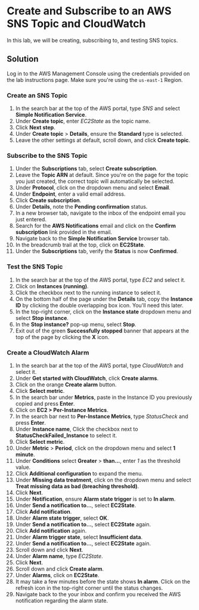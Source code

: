 # Create and Subscribe to an AWS SNS Topic and CloudWatch

In this lab, we will be creating, subscribing to, and testing SNS topics.

## Solution

Log in to the AWS Management Console using the credentials provided on the lab instructions page. Make sure you're using the `us-east-1` Region.

### Create an SNS Topic

1. In the search bar at the top of the AWS portal, type *SNS* and select **Simple Notification Service**.
2. Under **Create topic**, enter *EC2State* as the topic name.
3. Click **Next step**.
4. Under **Create topic** > **Details**, ensure the **Standard** type is selected.
5. Leave the other settings at default, scroll down, and click **Create topic**.

### Subscribe to the SNS Topic

1. Under the **Subscriptions** tab, select **Create subscription**.
2. Leave the **Topic ARN** at default. Since you're on the page for the topic you just created, the correct topic will automatically be selected.
3. Under **Protocol**, click on the dropdown menu and select **Email**.
4. Under **Endpoint**, enter a valid email address.
5. Click **Create subscription**.
6. Under **Details**, note the **Pending confirmation** status.
7. In a new browser tab, navigate to the inbox of the endpoint email you just entered.
8. Search for the **AWS Notifications** email and click on the **Confirm subscription** link provided in the email.
9. Navigate back to the **Simple Notification Service** browser tab.
10. In the breadcrumb trail at the top, click on **EC2State**.
11. Under the **Subscriptions** tab, verify the **Status** is now **Confirmed**.

### Test the SNS Topic

1. In the search bar at the top of the AWS portal, type *EC2* and select it.
2. Click on **Instances (running)**.
3. Click the checkbox next to the running instance to select it.
4. On the bottom half of the page under the **Details** tab, copy the **Instance ID** by clicking the double overlapping box icon. You'll need this later.
5. In the top-right corner, click on the **Instance state** dropdown menu and select **Stop instance**.
6. In the **Stop instance?** pop-up menu, select **Stop**.
7. Exit out of the green **Successfully stopped** banner that appears at the top of the page by clicking the **X** icon.

### Create a CloudWatch Alarm

1. In the search bar at the top of the AWS portal, type *CloudWatch* and select it.
2. Under **Get started with CloudWatch**, click **Create alarms**.
3. Click on the orange **Create alarm** button.
4. Click **Select metric**.
5. In the search bar under **Metrics**, paste in the Instance ID you previously copied and press **Enter**.
6. Click on **EC2 > Per-Instance Metrics**.
7. In the search bar next to **Per-Instance Metrics**, type *StatusCheck* and press **Enter**.
8. Under **Instance name**, Click the checkbox next to **StatusCheckFailed_Instance** to select it.
9. Click **Select metric**.
10. Under **Metric** > **Period**, click on the dropdown menu and select **1 minute**.
11. Under **Conditions** select **Greater** > **than...**, enter *1* as the threshold value.
12. Click **Additional configuration** to expand the menu.
13. Under **Missing data treatment**, click on the dropdown menu and select **Treat missing data as bad (breaching threshold)**.
14. Click **Next**.
15. Under **Notification**, ensure **Alarm state trigger** is set to **In alarm**.
16. Under **Send a notification to...**, select **EC2State**.
17. Click **Add notification**.
18. Under **Alarm state trigger**, select **OK**.
19. Under **Send a notification to...**, select **EC2State** again.
20. Click **Add notification** again.
21. Under **Alarm trigger state**, select **Insufficient data**.
22. Under **Send a notification to...**, select **EC2State** again.
23. Scroll down and click **Next**.
24. Under **Alarm name**, type *EC2State*.
25. Click **Next**.
26. Scroll down and click **Create alarm**.
27. Under **Alarms**, click on **EC2State**.
28. It may take a few minutes before the state shows **In alarm**. Click on the refresh icon in the top-right corner until the status changes.
29. Navigate back to the your inbox and confirm you received the AWS notification regarding the alarm state.